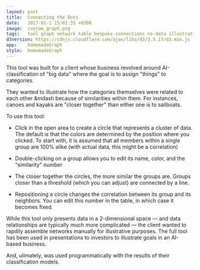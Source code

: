 ```yaml
---
layout: post
title:  Connecting the Dots
date:   2017-01-1 15:01:35 +0300
image:  custom_graph.png
tags:   tool graph network table bespoke connections no-data illustration
d3version: https://cdnjs.cloudflare.com/ajax/libs/d3/3.5.17/d3.min.js
app:    homemadeGraph
style:  homemadeGraph
---
```


This tool was built for a client whose business revolved around AI-classification of "big data" where the goal is to assign "things" to categories. 

They wanted to illustrate how the categories themselves were related to each other &mdash because of similarities within them. 
For instances, canoes and kayaks are "closer together" than either one is to sailboats.
    

To use this tool:
- Click in the open area to create a circle that represents a cluster of data. The default is that the colors are determined by the position where you clicked.  To start with, it is assumed that all members within a single group are 100% alike (with actual data, this might be a correlation)

- Double-clicking on a group allows you to edit its name, color, and the "similarity" number 

- The closer together the circles, the more similar the groups are. Groups closer than a threshold (which you can adjust) are connected by a line.
             
- Repositioning a circle changes the correlation between its group and its neighbors. You can edit this number in the table, in which case it becomes fixed.

While this tool only presents data in a 2-dimensional space &mdash; and data relationships are typically much more complicated &mdash; the client wanted to rapdily assemble networks manually for illustrative purposes. The full tool has been used in presentations to investors to illustrate goals in an AI-based business.

And, ulimately, was used programmatically with the results of their classification models.
    
